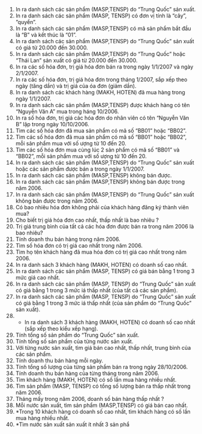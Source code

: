 1. In ra danh sách các sản phẩm (MASP,TENSP) do “Trung Quốc” sản xuất.
2. In ra danh sách các sản phẩm (MASP, TENSP) có đơn vị tính là “cây”, ”quyển”.
3. In ra danh sách các sản phẩm (MASP,TENSP) có mã sản phẩm bắt đầu là “B” và kết thúc là “01”.
4. In ra danh sách các sản phẩm (MASP,TENSP) do “Trung Quốc” sản xuất có giá từ 20.000 đến 30.000.
5. In ra danh sách các sản phẩm (MASP,TENSP) do “Trung Quốc” hoặc “Thái Lan” sản xuất có giá từ
20.000 đến 30.000.
6. In ra các số hóa đơn, trị giá hóa đơn bán ra trong ngày 1/1/2007 và ngày 2/1/2007.
7. In ra các số hóa đơn, trị giá hóa đơn trong tháng 1/2007, sắp xếp theo ngày (tăng dần) và trị giá của óa đơn (giảm dần).
8. In ra danh sách các khách hàng (MAKH, HOTEN) đã mua hàng trong ngày 1/1/2007.
9. In ra danh sách các sản phẩm (MASP,TENSP) được khách hàng có tên “Nguyễn Văn A” mua trong háng 10/2006.
10. In ra số hóa đơn, trị giá các hóa đơn do nhân viên có tên “Nguyễn Văn B” lập trong ngày 10/10/2006.
11. Tìm các số hóa đơn đã mua sản phẩm có mã số “BB01” hoặc “BB02”.
12. Tìm các số hóa đơn đã mua sản phẩm có mã số “BB01” hoặc “BB02”, mỗi sản phẩm mua với số ượng từ 10 đến 20.
13. Tìm các số hóa đơn mua cùng lúc 2 sản phẩm có mã số “BB01” và “BB02”, mỗi sản phẩm mua với số ượng từ 10 đến 20.
14. In ra danh sách các sản phẩm (MASP,TENSP) do “Trung Quốc” sản xuất hoặc các sản phẩm được bán a trong ngày 1/1/2007.
15. In ra danh sách các sản phẩm (MASP,TENSP) không bán được.
16. In ra danh sách các sản phẩm (MASP,TENSP) không bán được trong năm 2006.
17. In ra danh sách các sản phẩm (MASP,TENSP) do “Trung Quốc” sản xuất không bán được trong năm 2006.
18. Có bao nhiêu hóa đơn không phải của khách hàng đăng ký thành viên mua?
19. Cho biết trị giá hóa đơn cao nhất, thấp nhất là bao nhiêu ?
20. Trị giá trung bình của tất cả các hóa đơn được bán ra trong năm 2006 là bao nhiêu?
21. Tính doanh thu bán hàng trong năm 2006.
22. Tìm số hóa đơn có trị giá cao nhất trong năm 2006.
23. Tìm họ tên khách hàng đã mua hóa đơn có trị giá cao nhất trong năm 2006.
24. In ra danh sách 3 khách hàng (MAKH, HOTEN) có doanh số cao nhất.
25. In ra danh sách các sản phẩm (MASP, TENSP) có giá bán bằng 1 trong 3 mức giá cao nhất.
26. In ra danh sách các sản phẩm (MASP, TENSP) do “Trung Quốc” sản xuất có giá bằng 1 trong 3 mức iá thấp nhất (của tất cả các sản phẩm).
27. In ra danh sách các sản phẩm (MASP, TENSP) do “Trung Quốc” sản xuất có giá bằng 1 trong 3 mức iá thấp nhất (của sản phẩm do “Trung Quốc” sản xuất).
28. * In ra danh sách 3 khách hàng (MAKH, HOTEN) có doanh số cao nhất (sắp xếp theo kiểu xếp hạng).
29. Tính tổng số sản phẩm do “Trung Quốc” sản xuất.
30. Tính tổng số sản phẩm của từng nước sản xuất.
31. Với từng nước sản xuất, tìm giá bán cao nhất, thấp nhất, trung bình của các sản phẩm.
32. Tính doanh thu bán hàng mỗi ngày.
33. Tính tổng số lượng của từng sản phẩm bán ra trong ngày 28/10/2006.
34. Tính doanh thu bán hàng của từng tháng trong năm 2006.
35. Tìm khách hàng (MAKH, HOTEN) có số lần mua hàng nhiều nhất.
36. Tìm sản phẩm (MASP, TENSP) có tổng số lượng bán ra thấp nhất trong năm 2006.
37. Tháng mấy trong năm 2006, doanh số bán hàng thấp nhất ?
38. Mỗi nước sản xuất, tìm sản phẩm (MASP,TENSP) có giá bán cao nhất.
39. *Trong 10 khách hàng có doanh số cao nhất, tìm khách hàng có số lần mua hàng nhiều nhất.
40. *Tìm nước sản xuất sản xuất ít nhất 3 sản phẩ
